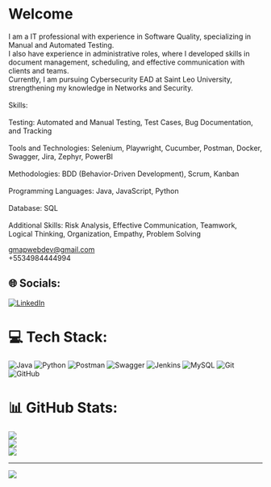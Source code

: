 # Welcome
I am a IT professional with experience in Software Quality, specializing in Manual and Automated Testing. <br>I also have experience in administrative roles, where I developed skills in document management, scheduling, and effective communication with clients and teams. <br>Currently, I am pursuing Cybersecurity EAD at Saint Leo University, strengthening my knowledge in Networks and Security.<br><br>Skills:<br><br>Testing: Automated and Manual Testing, Test Cases, Bug Documentation, and Tracking<br><br>Tools and Technologies: Selenium, Playwright, Cucumber, Postman, Docker, Swagger, Jira, Zephyr, PowerBI<br><br>Methodologies: BDD (Behavior-Driven Development), Scrum, Kanban<br><br>Programming Languages: Java, JavaScript, Python<br><br>Database: SQL<br><br>Additional Skills: Risk Analysis, Effective Communication, Teamwork, Logical Thinking, Organization, Empathy, Problem Solving <br>

gmapwebdev@gmail.com <br>
+5534984444994


## 🌐 Socials:
[![LinkedIn](https://img.shields.io/badge/LinkedIn-%230077B5.svg?logo=linkedin&logoColor=white)](https://linkedin.com/in/gmapwebdev) 

# 💻 Tech Stack:
![Java](https://img.shields.io/badge/java-%23ED8B00.svg?style=for-the-badge&logo=openjdk&logoColor=white) ![Python](https://img.shields.io/badge/python-3670A0?style=for-the-badge&logo=python&logoColor=ffdd54) ![Postman](https://img.shields.io/badge/Postman-FF6C37?style=for-the-badge&logo=postman&logoColor=white) ![Swagger](https://img.shields.io/badge/-Swagger-%23Clojure?style=for-the-badge&logo=swagger&logoColor=white) ![Jenkins](https://img.shields.io/badge/jenkins-%232C5263.svg?style=for-the-badge&logo=jenkins&logoColor=white) ![MySQL](https://img.shields.io/badge/mysql-4479A1.svg?style=for-the-badge&logo=mysql&logoColor=white) ![Git](https://img.shields.io/badge/git-%23F05033.svg?style=for-the-badge&logo=git&logoColor=white) ![GitHub](https://img.shields.io/badge/github-%23121011.svg?style=for-the-badge&logo=github&logoColor=white)
# 📊 GitHub Stats:
![](https://github-readme-stats.vercel.app/api?username=gmap888&theme=dark&hide_border=false&include_all_commits=false&count_private=false)<br/>
![](https://github-readme-streak-stats.herokuapp.com/?user=gmap888&theme=dark&hide_border=false)<br/>
![](https://github-readme-stats.vercel.app/api/top-langs/?username=gmap888&theme=dark&hide_border=false&include_all_commits=false&count_private=false&layout=compact)

---
[![](https://visitcount.itsvg.in/api?id=gmap888&icon=0&color=0)](https://visitcount.itsvg.in)

<!-- Proudly created with GPRM ( https://gprm.itsvg.in ) -->
